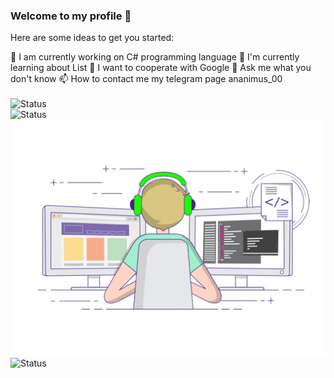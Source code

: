 ### Welcome to my profile 👋
Here are some ideas to get you started:

🔭 I am currently working on C# programming language
   🌱 I'm currently learning about List
   👯 I want to cooperate with Google
   💬 Ask me what you don't know
   📫 How to contact me my telegram page ananimus_00
   <br>
<br>
![Status](https://github-readme-stats.vercel.app/api?username=SafarovInomjon&show_icons=true&theme=radical)
<br>
![Status](https://github-readme-stats.vercel.app/api/top-langs/?username=SafarovInomjon&hide_progress=true)
<br>
 ![Status](https://raw.githubusercontent.com/mikonoid/mikonoid/main/images/gifs/coder3.gif)
<br>
![Status](https://github-readme-stats.vercel.app/api/top-langs/?username=SafarovInomjon&layout=compact)
<br>
<br>



